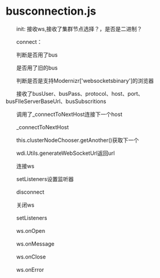# busconnection.js

　　init: 接收ws,接收了集群节点选择？，是否是二进制？

　　connect：

　　判断是否用了bus

　　是否用了旧的bus

　　判断是否是支持Modernizr\['websocketsbinary'\]的浏览器

　　接收了busUser、busPass、protocol、host、port、busFIleServerBaseUrl、busSubscritions

　　调用了_connectToNextHost连接下一个host

　　\_connectToNextHost

　　this.clusterNodeChooser.getAnother()获取下一个

　　wdi.Utils.generateWebSocketUrl返回url

　　连接ws

　　setListeners设置监听器

　　disconnect

　　关闭ws

　　setListeners

　　ws.onOpen

　　ws.onMessage

　　ws.onClose

　　ws.onError
